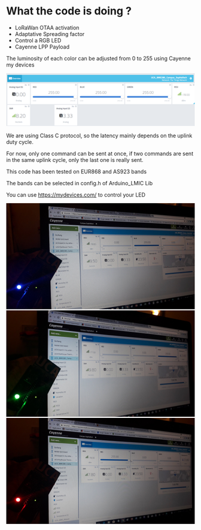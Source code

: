 # What the code is doing ?
* LoRaWan OTAA activation
* Adaptative Spreading factor
* Control a RGB LED
* Cayenne LPP Payload

The luminosity of each color can be adjusted from 0 to 255 using Cayenne my devices

<img src="https://github.com/FabienFerrero/UCA_Board/blob/master/documents/pictures/cayenne_LED.png">

We are using Class C protocol, so the latency mainly depends on the uplink duty cycle.

For now, only one command can be sent at once, if two commands are sent in the same uplink cycle, only the last one is really sent.

This code has been tested on EUR868 and AS923 bands

The bands can be selected in config.h of Arduino_LMIC Lib

You can use https://mydevices.com/ to control your LED

<img src="https://github.com/FabienFerrero/UCA_Board/blob/master/documents/pictures/LED_Blue.png">

<img src="https://github.com/FabienFerrero/UCA_Board/blob/master/documents/pictures/LED_Green.png">

<img src="https://github.com/FabienFerrero/UCA_Board/blob/master/documents/pictures/LED_Red.png">

